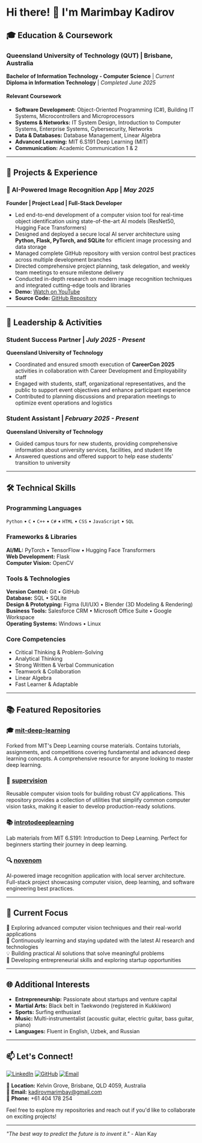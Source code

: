 # Hi there! 👋 I'm Marimbay Kadirov

## 🎓 Education & Coursework

### Queensland University of Technology (QUT) | Brisbane, Australia
**Bachelor of Information Technology - Computer Science** | *Current*  
**Diploma in Information Technology** | *Completed June 2025*

#### Relevant Coursework
- **Software Development:** Object-Oriented Programming (C#), Building IT Systems, Microcontrollers and Microprocessors
- **Systems & Networks:** IT System Design, Introduction to Computer Systems, Enterprise Systems, Cybersecurity, Networks
- **Data & Databases:** Database Management, Linear Algebra
- **Advanced Learning:** MIT 6.S191 Deep Learning (MIT)
- **Communication:** Academic Communication 1 & 2

---

## 💼 Projects & Experience

### 🤖 AI-Powered Image Recognition App | *May 2025*
**Founder | Project Lead | Full-Stack Developer**

- Led end-to-end development of a computer vision tool for real-time object identification using state-of-the-art AI models (ResNet50, Hugging Face Transformers)
- Designed and deployed a secure local AI server architecture using **Python, Flask, PyTorch, and SQLite** for efficient image processing and data storage
- Managed complete GitHub repository with version control best practices across multiple development branches
- Directed comprehensive project planning, task delegation, and weekly team meetings to ensure milestone delivery
- Conducted in-depth research on modern image recognition techniques and integrated cutting-edge tools and libraries
- **Demo:** [Watch on YouTube](https://youtube.com/shorts/6HNOlb4xO-k)
- **Source Code:** [GitHub Repository](https://github.com/Marimbay/novenom)

---

## 🌟 Leadership & Activities

### Student Success Partner | *July 2025 - Present*
**Queensland University of Technology**

- Coordinated and ensured smooth execution of **CareerCon 2025** activities in collaboration with Career Development and Employability staff
- Engaged with students, staff, organizational representatives, and the public to support event objectives and enhance participant experience
- Contributed to planning discussions and preparation meetings to optimize event operations and logistics

### Student Assistant | *February 2025 - Present*
**Queensland University of Technology**

- Guided campus tours for new students, providing comprehensive information about university services, facilities, and student life
- Answered questions and offered support to help ease students' transition to university

---

## 🛠️ Technical Skills

### Programming Languages
`Python` • `C` • `C++` • `C#` • `HTML` • `CSS` • `JavaScript` • `SQL`

### Frameworks & Libraries
**AI/ML:** PyTorch • TensorFlow • Hugging Face Transformers  
**Web Development:** Flask  
**Computer Vision:** OpenCV

### Tools & Technologies
**Version Control:** Git • GitHub  
**Database:** SQL • SQLite  
**Design & Prototyping:** Figma (UI/UX) • Blender (3D Modeling & Rendering)  
**Business Tools:** Salesforce CRM • Microsoft Office Suite • Google Workspace  
**Operating Systems:** Windows • Linux

### Core Competencies
- Critical Thinking & Problem-Solving
- Analytical Thinking
- Strong Written & Verbal Communication
- Teamwork & Collaboration
- Linear Algebra
- Fast Learner & Adaptable

---

## 📚 Featured Repositories

### 🎓 [mit-deep-learning](https://github.com/Marimbay/mit-deep-learning)
Forked from MIT's Deep Learning course materials. Contains tutorials, assignments, and competitions covering fundamental and advanced deep learning concepts. A comprehensive resource for anyone looking to master deep learning.

### 💜 [supervision](https://github.com/Marimbay/supervision)
Reusable computer vision tools for building robust CV applications. This repository provides a collection of utilities that simplify common computer vision tasks, making it easier to develop production-ready solutions.

### 📚 [introtodeeplearning](https://github.com/Marimbay/introtodeeplearning)
Lab materials from MIT 6.S191: Introduction to Deep Learning. Perfect for beginners starting their journey in deep learning.

### 🔍 [novenom](https://github.com/Marimbay/novenom)
AI-powered image recognition application with local server architecture. Full-stack project showcasing computer vision, deep learning, and software engineering best practices.

---

## 🎯 Current Focus

🔭 Exploring advanced computer vision techniques and their real-world applications  
🌱 Continuously learning and staying updated with the latest AI research and technologies  
💡 Building practical AI solutions that solve meaningful problems  
🚀 Developing entrepreneurial skills and exploring startup opportunities

---

## 🌐 Additional Interests

- **Entrepreneurship:** Passionate about startups and venture capital
- **Martial Arts:** Black belt in Taekwondo (registered in Kukkiwon)
- **Sports:** Surfing enthusiast
- **Music:** Multi-instrumentalist (acoustic guitar, electric guitar, bass guitar, piano)
- **Languages:** Fluent in English, Uzbek, and Russian

---

## 📫 Let's Connect!

[![LinkedIn](https://img.shields.io/badge/LinkedIn-0077B5?style=for-the-badge&logo=linkedin&logoColor=white)](https://linkedin.com/in/marimbay)
[![GitHub](https://img.shields.io/badge/GitHub-100000?style=for-the-badge&logo=github&logoColor=white)](https://github.com/Marimbay)
[![Email](https://img.shields.io/badge/Email-D14836?style=for-the-badge&logo=gmail&logoColor=white)](mailto:kadirovmarimbay@gmail.com)

📍 **Location:** Kelvin Grove, Brisbane, QLD 4059, Australia  
📧 **Email:** kadirovmarimbay@gmail.com  
📱 **Phone:** +61 404 178 254

Feel free to explore my repositories and reach out if you'd like to collaborate on exciting projects!

---

*"The best way to predict the future is to invent it."* - Alan Kay
